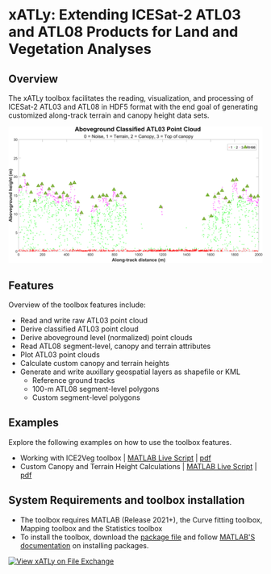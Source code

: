 # xATLy: E*x*tending ICESat-2 **A**TL03 and ATL08 Products for **L**and and Vegetation Anal**y**ses
## Overview
The xATLy toolbox facilitates the reading, visualization, and processing of ICESat-2 ATL03 and ATL08 in HDF5 format with the end goal of generating customized along-track terrain and canopy height data sets.
<p align="center">
<img src = "https://github.com/Oht0nger/xATLy/blob/main/code/doc/xatly_ch.png" width = "900" />
</p>

## Features
Overview of the toolbox features include:
* Read and write raw ATL03 point cloud
* Derive classified ATL03 point cloud 
* Derive aboveground level (normalized) point clouds
* Read ATL08 segment-level, canopy and terrain attributes
* Plot ATL03 point clouds
* Calculate custom canopy and terrain heights
* Generate and write auxillary geospatial layers as shapefile or KML
  * Reference ground tracks
  * 100-m ATL08 segment-level polygons
  * Custom segment-level polygons
## Examples
Explore the following examples on how to use the toolbox features.
* Working with ICE2Veg toolbox | [MATLAB Live Script](https://github.com/Oht0nger/xATLy/blob/main/code/doc/Working%20with%20xATLy%20Toolbox.mlx) | [pdf](https://github.com/Oht0nger/xATLy/blob/main/code/doc/Working%20with%20xATLy%20Toolbox.pdf)
* Custom Canopy and Terrain Height Calculations | [MATLAB Live Script](https://github.com/Oht0nger/xATLy/blob/main/code/doc/Custom%20Canopy%20and%20Terrain%20Height%20Calculation.mlx) | [pdf](https://github.com/Oht0nger/xATLy/blob/main/code/doc/Custom%20Canopy%20and%20Terrain%20Height%20Calculation.pdf)

## System Requirements and toolbox installation
* The toolbox requires MATLAB (Release 2021+), the Curve fitting toolbox, Mapping toolbox and the Statistics toolbox
* To install the toolbox, download the [package file](https://github.com/Oht0nger/xATLy/blob/main/toolbox/xATLy.mltbx) and follow [MATLAB'S documentation](https://www.mathworks.com/help/matlab/matlab_env/get-add-ons.html) on installing packages.

[![View xATLy on File Exchange](https://www.mathworks.com/matlabcentral/images/matlab-file-exchange.svg)](https://www.mathworks.com/matlabcentral/fileexchange/130834-xatly)

